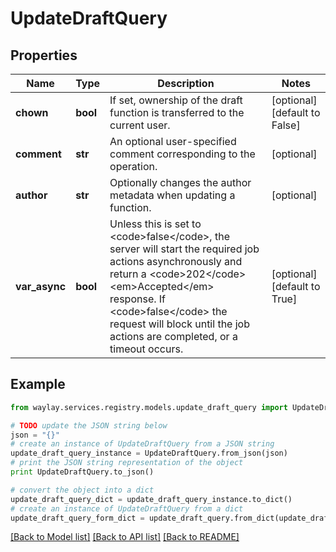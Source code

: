 # UpdateDraftQuery


## Properties

Name | Type | Description | Notes
------------ | ------------- | ------------- | -------------
**chown** | **bool** | If set, ownership of the draft function is transferred to the current user. | [optional] [default to False]
**comment** | **str** | An optional user-specified comment corresponding to the operation. | [optional] 
**author** | **str** | Optionally changes the author metadata when updating a function. | [optional] 
**var_async** | **bool** | Unless this is set to &lt;code&gt;false&lt;/code&gt;, the server will start the required job actions asynchronously and return a &lt;code&gt;202&lt;/code&gt; &lt;em&gt;Accepted&lt;/em&gt; response. If &lt;code&gt;false&lt;/code&gt; the request will block until the job actions are completed, or a timeout occurs. | [optional] [default to True]

## Example

```python
from waylay.services.registry.models.update_draft_query import UpdateDraftQuery

# TODO update the JSON string below
json = "{}"
# create an instance of UpdateDraftQuery from a JSON string
update_draft_query_instance = UpdateDraftQuery.from_json(json)
# print the JSON string representation of the object
print UpdateDraftQuery.to_json()

# convert the object into a dict
update_draft_query_dict = update_draft_query_instance.to_dict()
# create an instance of UpdateDraftQuery from a dict
update_draft_query_form_dict = update_draft_query.from_dict(update_draft_query_dict)
```
[[Back to Model list]](../README.md#documentation-for-models) [[Back to API list]](../README.md#documentation-for-api-endpoints) [[Back to README]](../README.md)



